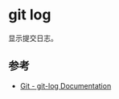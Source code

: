git log
=======

显示提交日志。

参考
----

- [Git - git-log Documentation](https://git-scm.com/docs/git-log)
